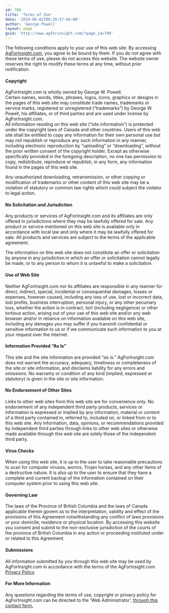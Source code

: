 ```yaml
---
id: 789
title: 'Terms of Use'
date: '2019-05-02T09:28:57-04:00'
author: 'George Powell'
layout: page
guid: 'http://www.agforinsight.com/?page_id=789'
---
```


The following conditions apply to your use of this web site. By accessing [AgForInsight.com](http://www.agforinsight.com), you agree to be bound by them. If you do not agree with these terms of use, please do not access this website. The website owner reserves the right to modify these terms at any time, without prior notification.

#### Copyright

AgForInsight.com is wholly owned by George W. Powell.  
Certain names, words, titles, phrases, logos, icons, graphics or designs in the pages of this web site may constitute trade names, trademarks or service marks, registered or unregistered (“trademarks”) by George W. Powell, his affiliates, or of third parties and are used under license by AgForInsight.com.  
All information residing on this web site (“site information”) is protected under the copyright laws of Canada and other countries. Users of this web site shall be entitled to copy any information for their own personal use but may not republish or reproduce any such information in any manner, including electronic reproduction by “uploading” or “downloading”, without the prior written consent of the copyright holder. Except as otherwise specifically provided in the foregoing description, no one has permission to copy, redistribute, reproduce or republish, in any form, any information found in the pages of this web site.  
  
Any unauthorized downloading, retransmission, or other copying or modification of trademarks or other content of this web site may be a violation of statutory or common law rights which could subject the violator to legal action.

####  No Solicitation and Jurisdiction

Any products or services of AgForInsight.com and its affiliates are only offered in jurisdictions where they may be lawfully offered for sale. Any product or service mentioned on this web site is available only in accordance with local law and only where it may be lawfully offered for sale. All products and services are subject to the terms of the applicable agreement.

The information on this web site does not constitute an offer or solicitation by anyone in any jurisdiction in which an offer or solicitation cannot legally be made, or to any person to whom it is unlawful to make a solicitation.

#### Use of Web Site

Neither AgForInsight.com nor its affiliates are responsible in any manner for direct, indirect, special, incidental or consequential damages, losses or expenses, however caused, including any loss of use, lost or incorrect data, lost profits, business interruption, personal injury, or any other pecuniary loss, whether the action is in contract, tort (including negligence) or other tortious action, arising out of your use of this web site and/or any web browser and/or in reliance on information available on this web site, including any damages you may suffer if you transmit confidential or sensitive information to us or if we communicate such information to you at your request over the internet.

#### Information Provided “As Is”

This site and the site information are provided “*as is*.” AgForInsight.com does not warrant the accuracy, adequacy, timeliness or completeness of the site or site information, and disclaims liability for any errors and omissions. No warranty or condition of any kind (implied, expressed or statutory) is given in the site or site information.

#### No Endorsement of Other Sites

Links to other web sites from this web site are for convenience only. No endorsement of any independent third party products, services or information is expressed or implied by any information, material or content of a third party contained in, referred to, included on, or linked from or to this web site. Any information, data, opinions, or recommendations provided by independent third parties through links to other web sites or otherwise made available through this web site are solely those of the independent third party.

####  Virus Checks

When using this web site, it is up to the user to take reasonable precautions to scan for computer viruses, worms, Trojan horses, and any other items of a destructive nature. It is also up to the user to ensure that they have a complete and current backup of the information contained on their computer system prior to using this web site.

#### Governing Law

The laws of the Province of British Columbia and the laws of Canada applicable therein govern as to the interpretation, validity and effect of the provisions of this Agreement notwithstanding any conflict of laws provisions or your domicile, residence or physical location. By accessing this website you consent and submit to the non-exclusive jurisdiction of the courts of the province of British Columbia in any action or proceeding instituted under or related to this Agreement.

#### Submissions

All information submitted by you through this web site may be used by AgForInsight.com in accordance with the terms of the AgForInsight.com [Privacy Policy](http://www.agforinsight.com/home-2/privacy-policy/).

#### For More Information

Any questions regarding the terms of use, copyright or privacy policy for AgForInsight.com can be directed to the ‘Web Administrator’, [through this contact form](http://www.agforinsight.com/contact/)[.](http://www.agforinsight.com/?page_id=66)
